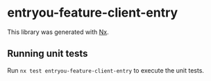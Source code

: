 # entryou-feature-client-entry

This library was generated with [Nx](https://nx.dev).

## Running unit tests

Run `nx test entryou-feature-client-entry` to execute the unit tests.
